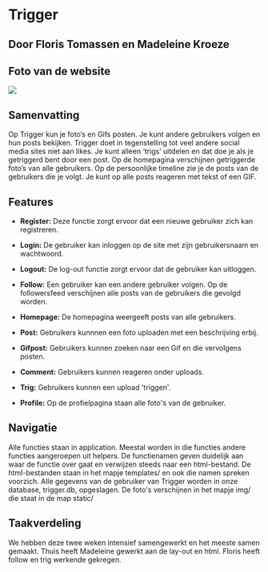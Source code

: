# Trigger
## Door Floris Tomassen en Madeleine Kroeze

## Foto van de website
<img src = "https://i.imgur.com/x39b1GG.png">

## Samenvatting
Op Trigger kun je foto’s en Gifs posten. Je kunt andere gebruikers volgen en hun posts bekijken. Trigger doet in tegenstelling tot veel andere social media sites niet aan likes. Je kunt alleen ‘trigs’ uitdelen en dat doe je als je getriggerd bent door een post. Op de homepagina verschijnen getriggerde foto’s van alle gebruikers. Op de persoonlijke timeline zie je de posts van de gebruikers die je volgt. Je kunt op alle posts reageren met tekst of een GIF. 

## Features
* **Register:**
Deze functie zorgt ervoor dat een nieuwe gebruiker zich kan registreren.

* **Login:**
De gebruiker kan inloggen op de site met zijn gebruikersnaam en wachtwoord.

* **Logout:**
De log-out functie zorgt ervoor dat de gebruiker kan uitloggen.

* **Follow:**
Een gebruiker kan een andere gebruiker volgen. Op de followersfeed verschijnen alle posts van de gebruikers die gevolgd worden.

* **Homepage:**
De homepagina weergeeft posts van alle gebruikers.

* **Post:**
Gebruikers kunnnen een foto uploaden met een beschrijving erbij.

* **Gifpost:**
Gebruikers kunnen zoeken naar een Gif en die vervolgens posten.

* **Comment:**
Gebruikers kunnen reageren onder uploads.

* **Trig:**
Gebruikers kunnen een upload 'triggen'.

* **Profile:**
Op de profielpagina staan alle foto's van de gebruiker.

## Navigatie
Alle functies staan in application. Meestal worden in die functies andere functies aangeroepen uit helpers. De functienamen geven duidelijk aan waar de functie over gaat en verwijzen steeds naar een html-bestand. De html-bestanden staan in het mapje templates/ en ook die namen spreken voorzich. Alle gegevens van de gebruiker van Trigger worden in onze database, trigger.db, opgeslagen. De foto's verschijnen in het mapje img/ die staat in de map static/

## Taakverdeling
We hebben deze twee weken intensief samengewerkt en het meeste samen gemaakt. Thuis heeft Madeleine gewerkt aan de lay-out en
html. Floris heeft follow en trig werkende gekregen.
